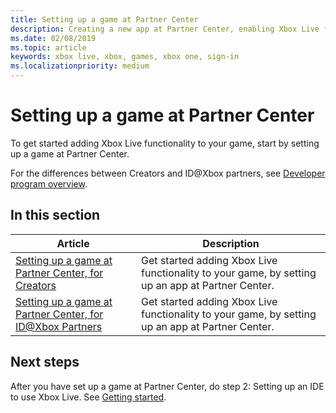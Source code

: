 ```yaml
---
title: Setting up a game at Partner Center
description: Creating a new app at Partner Center, enabling Xbox Live for the game, and publishing the game.
ms.date: 02/08/2019
ms.topic: article
keywords: xbox live, xbox, games, xbox one, sign-in
ms.localizationpriority: medium
---
```

# Setting up a game at Partner Center

To get started adding Xbox Live functionality to your game, start by setting up a game at Partner Center.

For the differences between Creators and ID@Xbox partners, see [Developer program overview](../../developer-program-overview.md).


## In this section

| Article | Description |
|---------|-------------|
| [Setting up a game at Partner Center, for Creators](setup-partner-center-creators.md) | Get started adding Xbox Live functionality to your game, by setting up an app at Partner Center. |
| [Setting up a game at Partner Center, for ID@Xbox Partners](setup-partner-center-id-partners.md) | Get started adding Xbox Live functionality to your game, by setting up an app at Partner Center. |


## Next steps

After you have set up a game at Partner Center, do step 2: Setting up an IDE to use Xbox Live.
See [Getting started](../index.md).
